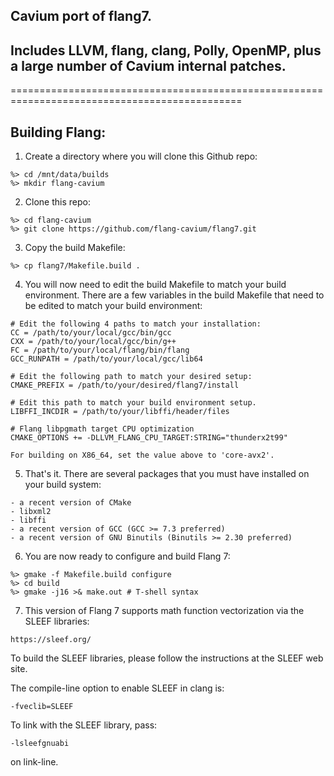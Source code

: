 ## Cavium port of flang7.
## Includes LLVM, flang, clang, Polly, OpenMP, plus a large number of Cavium internal patches.
==============================================================================================

## Building Flang:

1. Create a directory where you will clone this Github repo:

```
%> cd /mnt/data/builds
%> mkdir flang-cavium
```

2. Clone this repo:

```
%> cd flang-cavium
%> git clone https://github.com/flang-cavium/flang7.git
```

3. Copy the build Makefile:

```
%> cp flang7/Makefile.build .
```

4. You will now need to edit the build Makefile to match your build
environment. There are a few variables in the build Makefile that
need to be edited to match your build environment:

```
# Edit the following 4 paths to match your installation:
CC = /path/to/your/local/gcc/bin/gcc
CXX = /path/to/your/local/gcc/bin/g++
FC = /path/to/your/local/flang/bin/flang
GCC_RUNPATH = /path/to/your/local/gcc/lib64
```

```
# Edit the following path to match your desired setup:
CMAKE_PREFIX = /path/to/your/desired/flang7/install
```

```
# Edit this path to match your build environment setup.
LIBFFI_INCDIR = /path/to/your/libffi/header/files
```

```
# Flang libpgmath target CPU optimization
CMAKE_OPTIONS += -DLLVM_FLANG_CPU_TARGET:STRING="thunderx2t99"

For building on X86_64, set the value above to 'core-avx2'.
```

5. That's it. There are several packages that you must have installed on
your build system:

```
- a recent version of CMake
- libxml2
- libffi
- a recent version of GCC (GCC >= 7.3 preferred)
- a recent version of GNU Binutils (Binutils >= 2.30 preferred)
```

6. You are now ready to configure and build Flang 7:

```
%> gmake -f Makefile.build configure
%> cd build
%> gmake -j16 >& make.out # T-shell syntax
```
7. This version of Flang 7 supports math function vectorization via
the SLEEF libraries:

```
https://sleef.org/
```

To build the SLEEF libraries, please follow the instructions at the SLEEF
web site.

The compile-line option to enable SLEEF in clang is:

```
-fveclib=SLEEF
```

To link with the SLEEF library, pass:

```
-lsleefgnuabi
```

on link-line.


